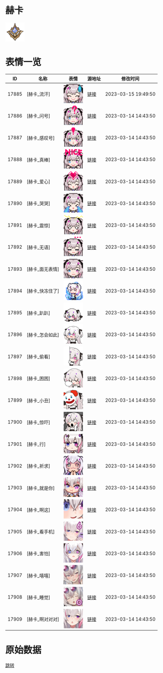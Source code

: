 # 赫卡

<img src="./cover.png" height="60" alt="cover" />

# 表情一览

|ID|名称|表情|源地址|修改时间|
|----|----|----|----|----|
|17885|[赫卡_流汗]|<img src="./pic/017885_%5B赫卡_流汗%5D.png" height="60" alt="流汗"/>|[链接](https://i0.hdslb.com/bfs/garb/6678cd43312e50781d233ec343c5e3cabf149af4.png)|2023-03-15 19:49:50|
|17886|[赫卡_问号]|<img src="./pic/017886_%5B赫卡_问号%5D.png" height="60" alt="问号"/>|[链接](https://i0.hdslb.com/bfs/garb/453da2db6990d315093a64cf684d9a2a346c4ef9.png)|2023-03-14 14:43:50|
|17887|[赫卡_感叹号]|<img src="./pic/017887_%5B赫卡_感叹号%5D.png" height="60" alt="感叹号"/>|[链接](https://i0.hdslb.com/bfs/garb/9bb11579f7fabe5a680e263c4559fb37466ab0f8.png)|2023-03-14 14:43:50|
|17888|[赫卡_真棒]|<img src="./pic/017888_%5B赫卡_真棒%5D.png" height="60" alt="真棒"/>|[链接](https://i0.hdslb.com/bfs/garb/8628ac187c174b92bf8e9244c5af91660613d30e.png)|2023-03-14 14:43:50|
|17889|[赫卡_爱心]|<img src="./pic/017889_%5B赫卡_爱心%5D.png" height="60" alt="爱心"/>|[链接](https://i0.hdslb.com/bfs/garb/8a809c15464c794410b34d98bcacc49759fc8bb0.png)|2023-03-14 14:43:50|
|17890|[赫卡_哭哭]|<img src="./pic/017890_%5B赫卡_哭哭%5D.png" height="60" alt="哭哭"/>|[链接](https://i0.hdslb.com/bfs/garb/60707f297647c72482cc85abf88d69539dd99aa2.png)|2023-03-14 14:43:50|
|17891|[赫卡_震惊]|<img src="./pic/017891_%5B赫卡_震惊%5D.png" height="60" alt="震惊"/>|[链接](https://i0.hdslb.com/bfs/garb/f6c2d872080b13053bc42da8611982905af47001.png)|2023-03-14 14:43:50|
|17892|[赫卡_无语]|<img src="./pic/017892_%5B赫卡_无语%5D.png" height="60" alt="无语"/>|[链接](https://i0.hdslb.com/bfs/garb/f78dd9e0aa7dd84b651563cd86e533b08567f34d.png)|2023-03-14 14:43:50|
|17893|[赫卡_面无表情]|<img src="./pic/017893_%5B赫卡_面无表情%5D.png" height="60" alt="面无表情"/>|[链接](https://i0.hdslb.com/bfs/garb/93248001a051eb27b541e3ca1336ffbf1638ea72.png)|2023-03-14 14:43:50|
|17894|[赫卡_快冻住了]|<img src="./pic/017894_%5B赫卡_快冻住了%5D.png" height="60" alt="快冻住了"/>|[链接](https://i0.hdslb.com/bfs/garb/f33c51ca88c86337078b0c74085443ecd015589d.png)|2023-03-14 14:43:50|
|17895|[赫卡_趴趴]|<img src="./pic/017895_%5B赫卡_趴趴%5D.png" height="60" alt="趴趴"/>|[链接](https://i0.hdslb.com/bfs/garb/0c991894b9be7c1c488160b7ba95d6e361f56fab.png)|2023-03-14 14:43:50|
|17896|[赫卡_怎会如此]|<img src="./pic/017896_%5B赫卡_怎会如此%5D.png" height="60" alt="怎会如此"/>|[链接](https://i0.hdslb.com/bfs/garb/4e0fad3387f30158bc73233bde204743d45e27e0.png)|2023-03-14 14:43:50|
|17897|[赫卡_偷看]|<img src="./pic/017897_%5B赫卡_偷看%5D.png" height="60" alt="偷看"/>|[链接](https://i0.hdslb.com/bfs/garb/5f0ec557ded7040d15423606062ba471a4884b2b.png)|2023-03-14 14:43:50|
|17898|[赫卡_困困]|<img src="./pic/017898_%5B赫卡_困困%5D.png" height="60" alt="困困"/>|[链接](https://i0.hdslb.com/bfs/garb/2f2cf1b08c7c4ed4a7e9ec0670906bbe6e87ea16.png)|2023-03-14 14:43:50|
|17899|[赫卡_小丑]|<img src="./pic/017899_%5B赫卡_小丑%5D.png" height="60" alt="小丑"/>|[链接](https://i0.hdslb.com/bfs/garb/01dfd34af7877ca3dfa4c5d581cb1708aa2940aa.png)|2023-03-14 14:43:50|
|17900|[赫卡_惊吓]|<img src="./pic/017900_%5B赫卡_惊吓%5D.png" height="60" alt="惊吓"/>|[链接](https://i0.hdslb.com/bfs/garb/8d06b69e9a79f17f6d8e4a31b8967eb087918afd.png)|2023-03-14 14:43:50|
|17901|[赫卡_行]|<img src="./pic/017901_%5B赫卡_行%5D.png" height="60" alt="行"/>|[链接](https://i0.hdslb.com/bfs/garb/01fca867993443f7a633435048971a2bcafae459.png)|2023-03-14 14:43:50|
|17902|[赫卡_祈求]|<img src="./pic/017902_%5B赫卡_祈求%5D.png" height="60" alt="祈求"/>|[链接](https://i0.hdslb.com/bfs/garb/cbf0f29a0b514bbc1c505568a4623dd9c2c23762.png)|2023-03-14 14:43:50|
|17903|[赫卡_就是你]|<img src="./pic/017903_%5B赫卡_就是你%5D.png" height="60" alt="就是你"/>|[链接](https://i0.hdslb.com/bfs/garb/2e82e969f95aa9cbecde0a2be31d5468a16da834.png)|2023-03-14 14:43:50|
|17904|[赫卡_啊这]|<img src="./pic/017904_%5B赫卡_啊这%5D.png" height="60" alt="啊这"/>|[链接](https://i0.hdslb.com/bfs/garb/524da24f614177a49f40d3ac6a426f9269c42724.png)|2023-03-14 14:43:50|
|17905|[赫卡_看手机]|<img src="./pic/017905_%5B赫卡_看手机%5D.png" height="60" alt="看手机"/>|[链接](https://i0.hdslb.com/bfs/garb/d5f9002f2b32bf247e526e9ee4779451428515ac.png)|2023-03-14 14:43:50|
|17906|[赫卡_害怕]|<img src="./pic/017906_%5B赫卡_害怕%5D.png" height="60" alt="害怕"/>|[链接](https://i0.hdslb.com/bfs/garb/9a0d7875c5c5f9f0b33b9722114161b17f67edaa.png)|2023-03-14 14:43:50|
|17907|[赫卡_嘻嘻]|<img src="./pic/017907_%5B赫卡_嘻嘻%5D.png" height="60" alt="嘻嘻"/>|[链接](https://i0.hdslb.com/bfs/garb/9f2f97698f1c0e6cb96eef61cd8be280bdd65779.png)|2023-03-14 14:43:50|
|17908|[赫卡_睡觉]|<img src="./pic/017908_%5B赫卡_睡觉%5D.png" height="60" alt="睡觉"/>|[链接](https://i0.hdslb.com/bfs/garb/b046c0b2bbf9618b6ebc85d0ae9de09d006e2df0.png)|2023-03-14 14:43:50|
|17909|[赫卡_啊对对对]|<img src="./pic/017909_%5B赫卡_啊对对对%5D.png" height="60" alt="啊对对对"/>|[链接](https://i0.hdslb.com/bfs/garb/0871abc5417250cd8914d49f167190476bff443c.png)|2023-03-14 14:43:50|

# 原始数据

[跳转](./raw.json)

